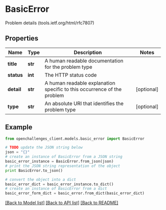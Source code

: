 # BasicError

Problem details (tools.ietf.org/html/rfc7807)

## Properties
Name | Type | Description | Notes
------------ | ------------- | ------------- | -------------
**title** | **str** | A human readable documentation for the problem type | 
**status** | **int** | The HTTP status code | 
**detail** | **str** | A human readable explanation specific to this occurrence of the problem | [optional] 
**type** | **str** | An absolute URI that identifies the problem type | [optional] 

## Example

```python
from openchallenges_client.models.basic_error import BasicError

# TODO update the JSON string below
json = "{}"
# create an instance of BasicError from a JSON string
basic_error_instance = BasicError.from_json(json)
# print the JSON string representation of the object
print BasicError.to_json()

# convert the object into a dict
basic_error_dict = basic_error_instance.to_dict()
# create an instance of BasicError from a dict
basic_error_form_dict = basic_error.from_dict(basic_error_dict)
```
[[Back to Model list]](../README.md#documentation-for-models) [[Back to API list]](../README.md#documentation-for-api-endpoints) [[Back to README]](../README.md)


